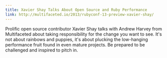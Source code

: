 ```yaml
---
title: Xavier Shay Talks About Open Source and Ruby Performance
link: http://multifaceted.io/2013/rubyconf-13-preview-xavier-shay/
---
```


Prolific open source contributor Xavier Shay talks with Andrew Harvey from
Multifaceted about taking responsibility for the change you want to see. It's
not about rainbows and puppies, it's about plucking the low-hanging performance
fruit found in even mature projects. Be prepared to be challenged and inspired
to pitch in.
